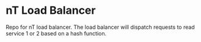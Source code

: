 # nT Load Balancer

Repo for nT load balancer. The load balancer will dispatch requests to read service 1 or 2 based on a hash function.